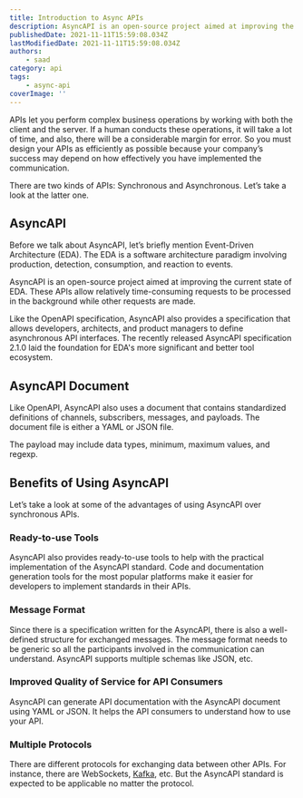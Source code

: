 ```yaml
---
title: Introduction to Async APIs
description: AsyncAPI is an open-source project aimed at improving the current state of EDA.
publishedDate: 2021-11-11T15:59:08.034Z
lastModifiedDate: 2021-11-11T15:59:08.034Z
authors:
    - saad
category: api
tags:
    - async-api
coverImage: ''
---
```


<Lead>

APIs let you perform complex business operations by working with both the client and the server. If a human conducts these operations, it will take a lot of time, and also, there will be a considerable margin for error. So you must design your APIs as efficiently as possible because your company’s success may depend on how effectively you have implemented the communication.

</Lead>

There are two kinds of APIs: Synchronous and Asynchronous. Let’s take a look at the latter one.

## AsyncAPI

Before we talk about AsyncAPI, let’s briefly mention Event-Driven Architecture (EDA). The EDA is a software architecture paradigm involving production, detection, consumption, and reaction to events.

AsyncAPI is an open-source project aimed at improving the current state of EDA. These APIs allow relatively time-consuming requests to be processed in the background while other requests are made.

Like the OpenAPI specification, AsyncAPI also provides a specification that allows developers, architects, and product managers to define asynchronous API interfaces. The recently released AsyncAPI specification 2.1.0 laid the foundation for EDA's more significant and better tool ecosystem.

## AsyncAPI Document

Like OpenAPI, AsyncAPI also uses a document that contains standardized definitions of channels, subscribers, messages, and payloads. The document file is either a YAML or JSON file.

The payload may include data types, minimum, maximum values, and regexp.

## Benefits of Using AsyncAPI

Let’s take a look at some of the advantages of using AsyncAPI over synchronous APIs.

### Ready-to-use Tools

AsyncAPI also provides ready-to-use tools to help with the practical implementation of the AsyncAPI standard. Code and documentation generation tools for the most popular platforms make it easier for developers to implement standards in their APIs.

### Message Format

Since there is a specification written for the AsyncAPI, there is also a well-defined structure for exchanged messages. The message format needs to be generic so all the participants involved in the communication can understand. AsyncAPI supports multiple schemas like JSON, etc.

### Improved Quality of Service for API Consumers

AsyncAPI can generate API documentation with the AsyncAPI document using YAML or JSON. It helps the API consumers to understand how to use your API.

### Multiple Protocols

There are different protocols for exchanging data between other APIs. For instance, there are WebSockets, [Kafka](https://rapidapi.com/guides/apache-kafka?utm_source=RapidAPI.com/guides&utm_medium=DevRel&utm_campaign=DevRel), etc. But the AsyncAPI standard is expected to be applicable no matter the protocol.
